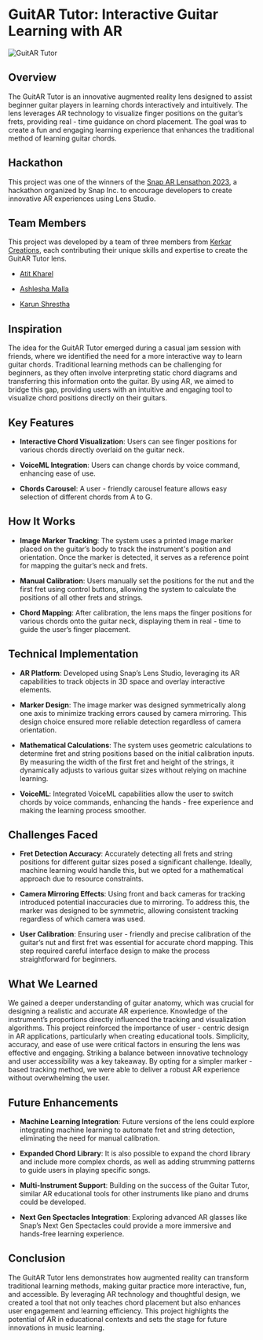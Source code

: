 
# GuitAR Tutor: Interactive Guitar Learning with AR



![GuitAR Tutor](https://i.giphy.com/media/MeEjmsSSikKUqCNmws/giphy.gif)



## Overview

The GuitAR Tutor is an innovative augmented reality lens designed to assist beginner guitar players in learning chords interactively and intuitively. The lens leverages AR technology to visualize finger positions on the guitar’s frets, providing real - time guidance on chord placement. The goal was to create a fun and engaging learning experience that enhances the traditional method of learning guitar chords.



## Hackathon

This project was one of the winners of the [Snap AR Lensathon 2023](https://devpost.com/software/guitar-tutor), a hackathon organized by Snap Inc. to encourage developers to create innovative AR experiences using Lens Studio.



## Team Members

This project was developed by a team of three members from [Kerkar Creations](https://kerkarcreations.com), each contributing their unique skills and expertise to create the GuitAR Tutor lens.

- [Atit Kharel](https://atitkharel.com.np)

- [Ashlesha Malla](https://ashleshamalla.com.np)

- [Karun Shrestha](https://karunshrestha.com.np)



## Inspiration

The idea for the GuitAR Tutor emerged during a casual jam session with friends, where we identified the need for a more interactive way to learn guitar chords. Traditional learning methods can be challenging for beginners, as they often involve interpreting static chord diagrams and transferring this information onto the guitar. By using AR, we aimed to bridge this gap, providing users with an intuitive and engaging tool to visualize chord positions directly on their guitars.  

## Key Features

-  **Interactive Chord Visualization**: Users can see finger positions for various chords directly overlaid on the guitar neck.

-  **VoiceML Integration**: Users can change chords by voice command, enhancing ease of use.

-  **Chords Carousel**: A user - friendly carousel feature allows easy selection of different chords from A to G.



## How It Works

-  **Image Marker Tracking**: The system uses a printed image marker placed on the guitar’s body to track the instrument's position and orientation. Once the marker is detected, it serves as a reference point for mapping the guitar’s neck and frets.

-  **Manual Calibration**: Users manually set the positions for the nut and the first fret using control buttons, allowing the system to calculate the positions of all other frets and strings.

-  **Chord Mapping**: After calibration, the lens maps the finger positions for various chords onto the guitar neck, displaying them in real - time to guide the user’s finger placement.



## Technical Implementation

-  **AR Platform**: Developed using Snap’s Lens Studio, leveraging its AR capabilities to track objects in 3D space and overlay interactive elements.

-  **Marker Design**: The image marker was designed symmetrically along one axis to minimize tracking errors caused by camera mirroring. This design choice ensured more reliable detection regardless of camera orientation.

-  **Mathematical Calculations**: The system uses geometric calculations to determine fret and string positions based on the initial calibration inputs. By measuring the width of the first fret and height of the strings, it dynamically adjusts to various guitar sizes without relying on machine learning.

-  **VoiceML**: Integrated VoiceML capabilities allow the user to switch chords by voice commands, enhancing the hands - free experience and making the learning process smoother.



## Challenges Faced

-  **Fret Detection Accuracy**: Accurately detecting all frets and string positions for different guitar sizes posed a significant challenge. Ideally, machine learning would handle this, but we opted for a mathematical approach due to resource constraints.

-  **Camera Mirroring Effects**: Using front and back cameras for tracking introduced potential inaccuracies due to mirroring. To address this, the marker was designed to be symmetric, allowing consistent tracking regardless of which camera was used.

-  **User Calibration**: Ensuring user - friendly and precise calibration of the guitar’s nut and first fret was essential for accurate chord mapping. This step required careful interface design to make the process straightforward for beginners.



## What We Learned

We gained a deeper understanding of guitar anatomy, which was crucial for designing a realistic and accurate AR experience. Knowledge of the instrument’s proportions directly influenced the tracking and visualization algorithms. This project reinforced the importance of user - centric design in AR applications, particularly when creating educational tools. Simplicity, accuracy, and ease of use were critical factors in ensuring the lens was effective and engaging. Striking a balance between innovative technology and user accessibility was a key takeaway. By opting for a simpler marker - based tracking method, we were able to deliver a robust AR experience without overwhelming the user.



## Future Enhancements

-  **Machine Learning Integration**: Future versions of the lens could explore integrating machine learning to automate fret and string detection, eliminating the need for manual calibration.

-  **Expanded Chord Library**: It is also possible to expand the chord library and include more complex chords, as well as adding strumming patterns to guide users in playing specific songs.

-  **Multi-Instrument Support**: Building on the success of the Guitar Tutor, similar AR educational tools for other instruments like piano and drums could be developed.

-  **Next Gen Spectacles Integration**: Exploring advanced AR glasses like Snap’s Next Gen Spectacles could provide a more immersive and hands-free learning experience.



## Conclusion

The GuitAR Tutor lens demonstrates how augmented reality can transform traditional learning methods, making guitar practice more interactive, fun, and accessible. By leveraging AR technology and thoughtful design, we created a tool that not only teaches chord placement but also enhances user engagement and learning efficiency. This project highlights the potential of AR in educational contexts and sets the stage for future innovations in music learning.